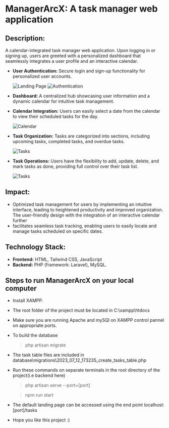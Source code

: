 # ManagerArcX: A task manager web application
## Description: 
A calendar-integrated task manager web application. Upon logging in or signing up, users are greeted
with a personalized dashboard that seamlessly integrates a user profile and an interactive calendar.

- **User Authentication:** Secure login and sign-up functionality for personalized user accounts.

  ![Landing Page](https://github.com/ArcXzost/ManagerArcX/assets/96982138/60724828-04a8-4e94-8ca3-828e8b8f3b4b)
  ![Authentication](https://github.com/ArcXzost/ManagerArcX/assets/96982138/ca8c7af1-11d9-42f5-84ce-3646ff3a2187)


- **Dashboard:** A centralized hub showcasing user information and a dynamic calendar for intuitive task management.
  
- **Calendar Integration:** Users can easily select a date from the calendar to view their scheduled tasks for the day.
  
  ![Calendar](https://github.com/ArcXzost/ManagerArcX/assets/96982138/e1c48f6b-9a78-49d9-878b-861bbed739d4)

  
- **Task Organization:** Tasks are categorized into sections, including upcoming tasks, completed tasks, and overdue tasks.
  
  ![Tasks](https://github.com/ArcXzost/ManagerArcX/assets/96982138/6faaef03-e81f-4fa4-93bd-2dab4f5352e6)

  
- **Task Operations:** Users have the flexibility to add, update, delete, and mark tasks as done, providing full control over their task list.
  
  ![Tasks](https://github.com/ArcXzost/ManagerArcX/assets/96982138/48f5a58b-c118-4393-8b08-148de8835143)

  
## Impact: 

- Optimized task management for users by implementing an intuitive interface, leading to heightened productivity and improved organization. The user-friendly design with the integration of an interactive calendar further
- facilitates seamless task tracking, enabling users to easily locate and manage tasks scheduled on specific dates.
  
## Technology Stack:

- **Frontend:** HTML, Tailwind CSS, JavaScript
- **Backend:** PHP (framework: Laravel), MySQL.


## Steps to run ManagerArcX on your local computer
- Install XAMPP.
- The root folder of the project must be located in C:\xampp\htdocs
- Make sure you are running Apache and mySQl on XAMPP control pannel on appropriate ports.
- To build the database
  > php artisan migrate
- The task table files are included in database\migrations\2023_07_12_173235_create_tasks_table.php
- Run these commands on separate terminals in the root directory of the project(i.e backend here)
  > php artisan serve --port=[port]
  
  > npm run start

- The default landing page can be accessed using the end point localhost:[port]/tasks
- Hope you like this project :)
